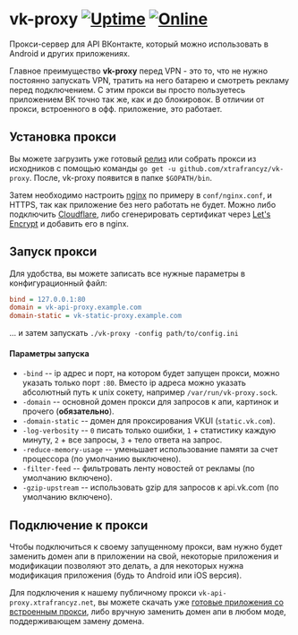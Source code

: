 # vk-proxy [![Uptime](https://img.shields.io/uptimerobot/ratio/7/m780088591-4c8a704c43ffe8c145057754.svg)](https://xtrafrancyz.net/unblock-vk) [![Online](https://img.shields.io/badge/endpoint.svg?url=https://other.xtrafrancyz.net/vk-proxy-badge/onlineBadge)](https://xtrafrancyz.net/unblock-vk)

Прокси-сервер для API ВКонтакте, который можно использовать в Android и других приложениях.

Главное преимущество **vk-proxy** перед VPN - это то, что не нужно постоянно запускать VPN, тратить на него батарею и смотреть рекламу перед подключением. С этим прокси вы просто пользуетесь приложением ВК точно так же, как и до блокировок. В отличии от прокси, встроенного в офф. приложение, это работает.

## Установка прокси
Вы можете загрузить уже готовый [релиз](https://github.com/xtrafrancyz/vk-proxy/releases) или собрать прокси из исходников с помощью команды `go get -u github.com/xtrafrancyz/vk-proxy`. После, vk-proxy появится в папке `$GOPATH/bin`.

Затем необходимо настроить [nginx](https://nginx.org/) по примеру в `conf/nginx.conf`, и HTTPS, так как приложение без него работать не будет. Можно либо подключить [Cloudflare](https://www.cloudflare.com), либо сгенерировать сертификат через [Let's Encrypt](https://certbot.eff.org) и добавить его в nginx.

## Запуск прокси
Для удобства, вы можете записать все нужные параметры в конфигурационный файл:
```ini
bind = 127.0.0.1:80
domain = vk-api-proxy.example.com
domain-static = vk-static-proxy.example.com
```
... и затем запускать `./vk-proxy -config path/to/config.ini`

#### Параметры запуска
- `-bind` -- ip адрес и порт, на котором будет запущен прокси, можно указать только порт `:80`. Вместо ip адреса можно указать абсолютный путь к unix сокету, например `/var/run/vk-proxy.sock`.
- `-domain` -- основной домен прокси для запросов к апи, картинок и прочего (**обязательно**).
- `-domain-static` -- домен для проксирования VKUI (`static.vk.com`).
- `-log-verbosity` -- `0` писать только ошибки, `1` + статистику каждую минуту, `2` + все запросы, `3` + тело ответа на запрос.
- `-reduce-memory-usage` -- уменьшает использование памяти за счет процессора (по умолчанию выключено).
- `-filter-feed` -- фильтровать ленту новостей от рекламы (по умолчанию включено).
- `-gzip-upstream` -- использовать gzip для запросов к api.vk.com (по умолчанию включено).

## Подключение к прокси
Чтобы подключиться к своему запущенному прокси, вам нужно будет заменить домен апи в приложении на свой, некоторые приложения и модификации позволяют это делать, а для некоторых нужна модификация приложения (будь то Android или iOS версия).

Для подключения к нашему публичному прокси `vk-api-proxy.xtrafrancyz.net`, вы можете скачать уже [готовые приложения со встроенным прокси](https://xtrafrancyz.net/unblock-vk#modified_apps), либо вручную заменить домен апи в любом моде, поддерживающем замену домена.
